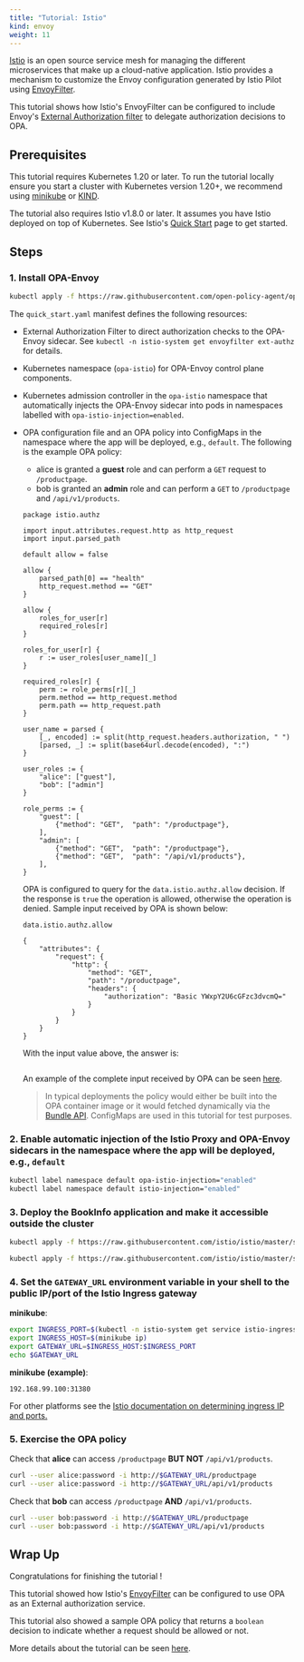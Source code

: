 ```yaml
---
title: "Tutorial: Istio"
kind: envoy
weight: 11
---
```


[Istio](https://istio.io/latest/) is an open source service mesh for managing the different microservices that make
up a cloud-native application. Istio provides a mechanism to customize the Envoy configuration generated by Istio Pilot
using [EnvoyFilter](https://istio.io/latest/docs/reference/config/networking/envoy-filter/).

This tutorial shows how Istio's EnvoyFilter can be configured to include Envoy's [External Authorization
filter](https://www.envoyproxy.io/docs/envoy/latest/intro/arch_overview/security/ext_authz_filter.html) to delegate
authorization decisions to OPA.

## Prerequisites

This tutorial requires Kubernetes 1.20 or later. To run the tutorial locally ensure you start a cluster with Kubernetes
version 1.20+, we recommend using [minikube](https://kubernetes.io/docs/getting-started-guides/minikube) or
[KIND](https://kind.sigs.k8s.io/).

The tutorial also requires Istio v1.8.0 or later. It assumes you have Istio deployed on top of Kubernetes.
See Istio's [Quick Start](https://istio.io/docs/setup/kubernetes/install/kubernetes/) page to get started.

## Steps

### 1. Install OPA-Envoy

```bash
kubectl apply -f https://raw.githubusercontent.com/open-policy-agent/opa-envoy-plugin/main/examples/istio/quick_start.yaml
```

The `quick_start.yaml` manifest defines the following resources:

* External Authorization Filter to direct authorization checks to the OPA-Envoy sidecar. See `kubectl -n istio-system get envoyfilter ext-authz` for details.

* Kubernetes namespace (`opa-istio`) for OPA-Envoy control plane components.

* Kubernetes admission controller in the `opa-istio` namespace that automatically injects the OPA-Envoy sidecar into pods in namespaces labelled with `opa-istio-injection=enabled`.

* OPA configuration file and an OPA policy into ConfigMaps in the namespace where the app will be deployed, e.g., `default`.
  The following is the example OPA policy:
        
    * alice is granted a **guest** role and can perform a `GET` request to `/productpage`.
    * bob is granted an **admin** role and can perform a `GET` to `/productpage` and `/api/v1/products`.

    ```live:example:module:openable
    package istio.authz
  
    import input.attributes.request.http as http_request
    import input.parsed_path
    
    default allow = false
    
    allow {
        parsed_path[0] == "health"
        http_request.method == "GET"
    }
    
    allow {
        roles_for_user[r]
        required_roles[r]
    }
    
    roles_for_user[r] {
        r := user_roles[user_name][_]
    }
    
    required_roles[r] {
        perm := role_perms[r][_]
        perm.method == http_request.method
        perm.path == http_request.path
    }
    
    user_name = parsed {
        [_, encoded] := split(http_request.headers.authorization, " ")
        [parsed, _] := split(base64url.decode(encoded), ":")
    }
    
    user_roles := {
        "alice": ["guest"],
        "bob": ["admin"]
    }
    
    role_perms := {
        "guest": [
            {"method": "GET",  "path": "/productpage"},
        ],
        "admin": [
            {"method": "GET",  "path": "/productpage"},
            {"method": "GET",  "path": "/api/v1/products"},
        ],
    }
    ```

    OPA is configured to query for the `data.istio.authz.allow`
    decision. If the response is `true` the operation is allowed, otherwise the
    operation is denied. Sample input received by OPA is shown below:

    ```live:example:query:hidden
    data.istio.authz.allow
    ```
  
    ```live:example:input
    {
        "attributes": {
            "request": {
                "http": {
                    "method": "GET",
                    "path": "/productpage",
                    "headers": {
                        "authorization": "Basic YWxpY2U6cGFzc3dvcmQ="
                    }
                }
            }
        }
    }
    ```

    With the input value above, the answer is:
    
    ```live:example:output
    ```

    An example of the complete input received by OPA can be seen [here](https://github.com/meta-quick/opa-envoy-plugin/tree/main/examples/istio#example-input).

    > In typical deployments the policy would either be built into the OPA container
    > image or it would fetched dynamically via the [Bundle
    > API](https://www.openpolicyagent.org/docs/latest/bundles/). ConfigMaps are
    > used in this tutorial for test purposes.
  
### 2. Enable automatic injection of the Istio Proxy and OPA-Envoy sidecars in the namespace where the app will be deployed, e.g., `default`

```bash
kubectl label namespace default opa-istio-injection="enabled"
kubectl label namespace default istio-injection="enabled"
```

### 3. Deploy the BookInfo application and make it accessible outside the cluster

```bash
kubectl apply -f https://raw.githubusercontent.com/istio/istio/master/samples/bookinfo/platform/kube/bookinfo.yaml
```

```bash
kubectl apply -f https://raw.githubusercontent.com/istio/istio/master/samples/bookinfo/networking/bookinfo-gateway.yaml
```

### 4. Set the `GATEWAY_URL` environment variable in your shell to the public IP/port of the Istio Ingress gateway

**minikube**:

```bash
export INGRESS_PORT=$(kubectl -n istio-system get service istio-ingressgateway -o jsonpath='{.spec.ports[?(@.name=="http2")].nodePort}')
export INGRESS_HOST=$(minikube ip)
export GATEWAY_URL=$INGRESS_HOST:$INGRESS_PORT
echo $GATEWAY_URL
```

**minikube (example)**:

```
192.168.99.100:31380
```

For other platforms see the [Istio documentation on determining ingress IP and ports.](https://istio.io/docs/tasks/traffic-management/ingress/#determining-the-ingress-ip-and-ports)


### 5. Exercise the OPA policy

Check that **alice** can access `/productpage` **BUT NOT** `/api/v1/products`.

```bash
curl --user alice:password -i http://$GATEWAY_URL/productpage
curl --user alice:password -i http://$GATEWAY_URL/api/v1/products
```

Check that **bob** can access `/productpage` **AND** `/api/v1/products`.

```bash
curl --user bob:password -i http://$GATEWAY_URL/productpage
curl --user bob:password -i http://$GATEWAY_URL/api/v1/products
```

## Wrap Up

Congratulations for finishing the tutorial !

This tutorial showed how Istio's [EnvoyFilter](https://istio.io/latest/docs/reference/config/networking/envoy-filter/)
can be configured to use OPA as an External authorization service.

This tutorial also showed a sample OPA policy that returns a `boolean` decision
to indicate whether a request should be allowed or not.

More details about the tutorial can be seen
[here](https://github.com/meta-quick/opa-envoy-plugin/tree/main/examples/istio).
